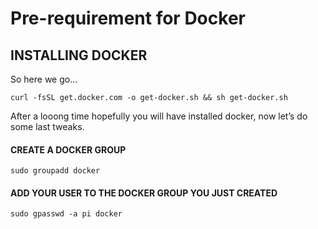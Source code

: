 # Pre-requirement for Docker

## INSTALLING DOCKER

So here we go…

`curl -fsSL get.docker.com -o get-docker.sh && sh get-docker.sh`

After a looong time hopefully you will have installed docker, now let’s do some last tweaks.

#### CREATE A DOCKER GROUP

`sudo groupadd docker`

#### ADD YOUR USER TO THE DOCKER GROUP YOU JUST CREATED

`sudo gpasswd -a pi docker`
